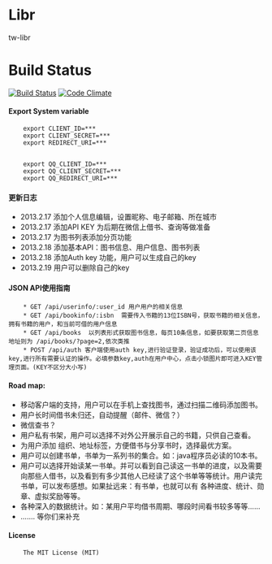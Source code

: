 Libr
====

tw-libr

Build Status
====
[![Build Status](https://travis-ci.org/wahyd4/Libr.png?branch=master)](https://travis-ci.org/wahyd4/Libr)
[![Code Climate](https://codeclimate.com/github/wahyd4/Libr.png)](https://codeclimate.com/github/wahyd4/Libr)
#### Export System variable

        export CLIENT_ID=***
        export CLIENT_SECRET=***
        export REDIRECT_URI=***


        export QQ_CLIENT_ID=***
        export QQ_CLIENT_SECRET=***
        export QQ_REDIRECT_URI=***

#### 更新日志
 * 2013.2.17 添加个人信息编辑，设置昵称、电子邮箱、所在城市
 * 2013.2.17 添加API KEY 为后期在微信上借书、查询等做准备
 * 2013.2.17 为图书列表添加分页功能
 * 2013.2.18 添加基本API：图书信息、用户信息、图书列表
 * 2013.2.18 添加Auth key 功能，用户可以生成自己的key
 * 2013.2.19 用户可以删除自己的key

#### JSON API使用指南

        * GET /api/userinfo/:user_id 用户用户的相关信息
        * GET /api/bookinfo/:isbn  需要传入书籍的13位ISBN号，获取书籍的相关信息，拥有书籍的用户，和当前可借的用户信息
        * GET /api/books  以列表形式获取图书信息，每页10条信息，如要获取第二页信息地址则为 /api/books/?page=2,依次类推
        * POST /api/auth 客户端使用auth key,进行验证登录，验证成功后，可以使用该key,进行所有需要认证的操作。必填参数key,auth在用户中心，点击小锁图片即可进入KEY管理页面。(KEY不区分大小写)


#### Road map:
* 移动客户端的支持，用户可以在手机上查找图书，通过扫描二维码添加图书。
* 用户长时间借书未归还，自动提醒（邮件、微信？）
* 微信查书？
* 用户私有书架，用户可以选择不对外公开展示自己的书籍，只供自己查看。
* 为用户添加 组织、地址标签，方便借书与分享书时，选择最优方案。
* 用户可以创建书单，书单为一系列书的集合。如：java程序员必读的10本书。
* 用户可以选择开始读某一书单。并可以看到自己读这一书单的进度，以及需要向那些人借书，以及看到有多少其他人已经读了这个书单等等统计。用户读完书单，可以发布感想。如果扯远来：有书单，也就可以有 各种进度、统计、勋章、虚拟奖励等等。
* 各种深入的数据统计。如：某用户平均借书周期、哪段时间看书较多等等......
* ....... 等你们来补充


#### License
        The MIT License (MIT)
